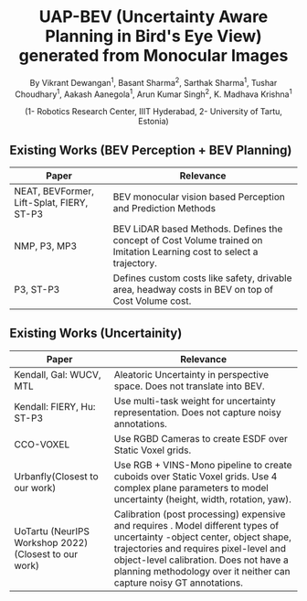 <h1 align = "center">UAP-BEV (Uncertainty Aware Planning in Bird's Eye View) generated from Monocular Images</h1>


<p align="center">By Vikrant Dewangan<sup>1</sup>, Basant Sharma<sup>2</sup>, Sarthak Sharma<sup>1</sup>, Tushar Choudhary<sup>1</sup>, Aakash Aanegola<sup>1</sup>, 
Arun Kumar Singh<sup>2</sup>, K. Madhava Krishna<sup>1</sup></p>

<p align="center">  (1- Robotics Research Center, IIIT Hyderabad,  2- University of Tartu, Estonia)</p>

[//]: # (Paste images in this section before the table)

## Existing Works (BEV Perception + BEV Planning)

| Paper                  | Relevance                                                |
|------------------------|----------------------------------------------------------|
| NEAT, BEVFormer, Lift-Splat, FIERY, ST-P3 | BEV monocular vision based Perception and Prediction Methods|
| NMP, P3, MP3 | BEV LiDAR based Methods. Defines the concept of Cost Volume trained on Imitation Learning cost to select a trajectory. |
| P3, ST-P3 | Defines custom costs like safety, drivable area, headway costs in BEV on top of Cost Volume cost.|


## Existing Works (Uncertainity)
| Paper                  | Relevance                                                |
|------------------------|----------------------------------------------------------|
| Kendall, Gal: WUCV, MTL | Aleatoric Uncertainty in perspective space. Does not translate into BEV. |
| Kendall: FIERY, Hu: ST-P3 |Use multi-task weight for uncertainty representation. Does not capture noisy annotations. |
| CCO-VOXEL | Use RGBD Cameras to create ESDF over Static Voxel grids. |
| Urbanfly(Closest to our work)| Use RGB + VINS-Mono pipeline to create cuboids over Static Voxel grids. Use 4 complex plane parameters to model uncertainty (height, width, rotation, yaw).|
|UoTartu (NeurIPS Workshop 2022)  (Closest to our work)| Calibration (post processing) expensive and requires . Model different types of uncertainty -object center, object shape, trajectories and requires pixel-level and object-level calibration. Does not have a planning methodology over it neither can capture noisy GT annotations. |












